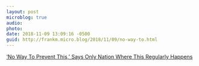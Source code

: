 ```yaml
---
layout: post
microblog: true
audio: 
photo: 
date: 2018-11-09 13:09:16 -0500
guid: http://frankm.micro.blog/2018/11/09/no-way-to.html
---
```

[‘No Way To Prevent This,’ Says Only Nation Where This Regularly Happens](https://kottke.org/18/11/no-way-to-prevent-this-says-only-nation-where-this-regularly-happens)
